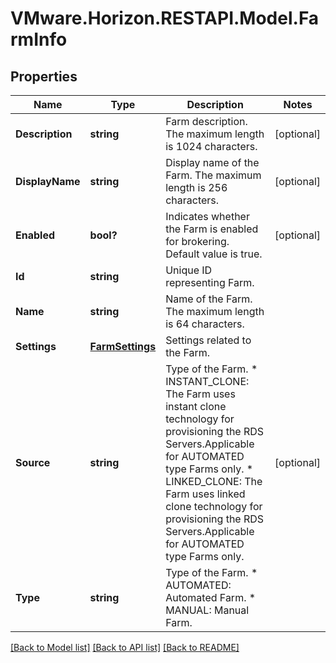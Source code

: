 # VMware.Horizon.RESTAPI.Model.FarmInfo
## Properties

Name | Type | Description | Notes
------------ | ------------- | ------------- | -------------
**Description** | **string** | Farm description. The maximum length is 1024 characters. | [optional] 
**DisplayName** | **string** | Display name of the Farm. The maximum length is 256 characters. | [optional] 
**Enabled** | **bool?** | Indicates whether the Farm is enabled for brokering. Default value is true. | [optional] 
**Id** | **string** | Unique ID representing Farm. | 
**Name** | **string** | Name of the Farm. The maximum length is 64 characters. | 
**Settings** | [**FarmSettings**](FarmSettings.md) | Settings related to the Farm. | 
**Source** | **string** | Type of the Farm. * INSTANT_CLONE: The Farm uses instant clone technology for provisioning the RDS Servers.Applicable for AUTOMATED type Farms only. * LINKED_CLONE: The Farm uses linked clone technology for provisioning the RDS Servers.Applicable for AUTOMATED type Farms only. | [optional] 
**Type** | **string** | Type of the Farm. * AUTOMATED: Automated Farm. * MANUAL: Manual Farm. | 

[[Back to Model list]](../README.md#documentation-for-models) [[Back to API list]](../README.md#documentation-for-api-endpoints) [[Back to README]](../README.md)

